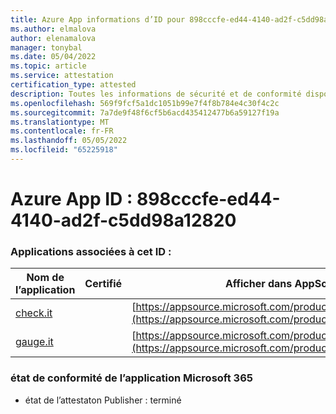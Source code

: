 ```yaml
---
title: Azure App informations d’ID pour 898cccfe-ed44-4140-ad2f-c5dd98a12820
ms.author: elmalova
author: elenamalova
manager: tonybal
ms.date: 05/04/2022
ms.topic: article
ms.service: attestation
certification_type: attested
description: Toutes les informations de sécurité et de conformité disponibles pour 898cccfe-ed44-4140-ad2f-c5dd98a12820.
ms.openlocfilehash: 569f9fcf5a1dc1051b99e7f4f8b784e4c30f4c2c
ms.sourcegitcommit: 7a7de9f48f6cf5b6acd435412477b6a59127f19a
ms.translationtype: MT
ms.contentlocale: fr-FR
ms.lasthandoff: 05/05/2022
ms.locfileid: "65225918"
---
```

# <a name="azure-app-id-898cccfe-ed44-4140-ad2f-c5dd98a12820"></a>Azure App ID : 898cccfe-ed44-4140-ad2f-c5dd98a12820


### <a name="apps-associated-with-this-id"></a>Applications associées à cet ID :
| **Nom de l’application** | **Certifié** | **Afficher dans AppSource** |
|--------------|---------------|-----------------------|
| [check.it](../forward/WA200003604.md) |  | [https://appsource.microsoft.com/product/office/WA200003604](https://appsource.microsoft.com/product/office/WA200003604) |
| [gauge.it](../forward/WA200003874.md) |  | [https://appsource.microsoft.com/product/office/WA200003874](https://appsource.microsoft.com/product/office/WA200003874) |

### <a name="microsoft-365-app-compliance-status"></a>état de conformité de l’application Microsoft 365
- état de l’attestaton Publisher : terminé
